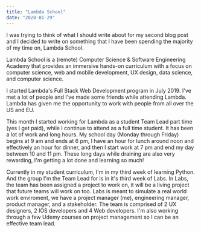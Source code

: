 ```yaml
---
title: "Lambda School"
date: "2020-01-29"
---
```


I was trying to think of what I should write about for my second blog post and I decided to write on something that I have been spending the majority of my time on, Lambda School.

Lambda School is a (remote) Computer Science & Software Engineering Academy that provides an immersive hands-on curriculum with a focus on computer science, web and mobile development, UX design, data science, and computer science.

I started Lambda's Full Stack Web Development program in July 2019. I've met a lot of people and I've made some friends while attending Lambda. Lambda has given me the opportunity to work with people from all over the US and EU.

This month I started working for Lambda as a student Team Lead part time (yes I get paid), while I continue to attend as a full time student. It has been a lot of work and long hours. My school day (Monday through Friday) begins at 9 am and ends at 6 pm, I have an hour for lunch around noon and effectively an hour for dinner, and then I start work at 7 pm and end my day between 10 and 11 pm. These long days while draining are also very rewarding, I'm getting a lot done and learning so much!

Currently in my student curriculum, I'm in my third week of learning Python. And the group I'm the Team Lead for is in it's third week of Labs. In Labs, the team has been assigned a project to work on, it will be a living project that future teams will work on too. Labs is meant to simulate a real world work enviroment, we have a project manager (me), engineering manager, product manager, and a stakeholder. The team is comprised of 2 UX designers, 2 IOS developers and 4 Web developers. I'm also working through a few Udemy courses on project management so I can be an effective team lead.

<iframe width="560" height="315" src="" frameborder="0" allowfullscreen></iframe>